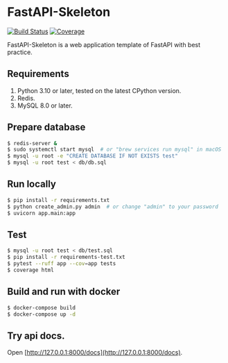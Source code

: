 # FastAPI-Skeleton
[![Build Status](https://github.com/keakon/fastapi-skeleton/actions/workflows/python.yml/badge.svg)](https://github.com/keakon/fastapi-skeleton/actions)
[![Coverage](https://codecov.io/gh/keakon/fastapi-skeleton/branch/master/graph/badge.svg)](https://codecov.io/gh/keakon/fastapi-skeleton)

FastAPI-Skeleton is a web application template of FastAPI with best practice.

## Requirements

1. Python 3.10 or later, tested on the latest CPython version.
2. Redis.
3. MySQL 8.0 or later.

## Prepare database

```bash
$ redis-server &
$ sudo systemctl start mysql  # or "brew services run mysql" in macOS
$ mysql -u root -e "CREATE DATABASE IF NOT EXISTS test"
$ mysql -u root test < db/db.sql
```

## Run locally

```bash
$ pip install -r requirements.txt
$ python create_admin.py admin  # or change "admin" to your password
$ uvicorn app.main:app 
```

## Test

```bash
$ mysql -u root test < db/test.sql
$ pip install -r requirements-test.txt
$ pytest --ruff app --cov=app tests
$ coverage html
```

## Build and run with docker

```bash
$ docker-compose build
$ docker-compose up -d
```

## Try api docs.

Open [http://127.0.0.1:8000/docs](http://127.0.0.1:8000/docs).
